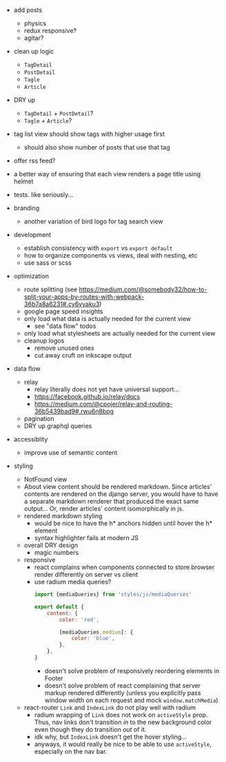 - add posts
    - physics
    - redux responsive?
    - agitar?

- clean up logic
    - `TagDetail`
    - `PostDetail`
    - `Tagle`
    - `Article`
- DRY up
    - `TagDetail` + `PostDetail`?
    - `Tagle` + `Article`?
- tag list view should show tags with higher usage first
    - should also show number of posts that use that tag
- offer rss feed?
- a better way of ensuring that each view renders a page title using helmet
- tests. like seriously...

- branding
    - another variation of bird logo for tag search view

- development
    - establish consistency with `export` vs `export default`
    - how to organize components vs views, deal with nesting, etc
    - use sass or scss

- optimization
    - route splitting (see https://medium.com/@somebody32/how-to-split-your-apps-by-routes-with-webpack-36b7a8a6231#.cy6vyaku3)
    - google page speed insights
    - only load what data is actually needed for the current view
        - see "data flow" todos
    - only load what stylesheets are actually needed for the current view
    - cleanup logos
        - remove unused ones
        - cut away cruft on inkscape output

- data flow
    - relay
        - relay literally does not yet have universal support...
        - https://facebook.github.io/relay/docs
        - https://medium.com/@cpojer/relay-and-routing-36b5439bad9#.rwu6n8bpg
    - pagination
    - DRY up graphql queries

- accessiblity
    - improve use of semantic content

- styling
    - NotFound view
    - About view content should be rendered markdown.  Since articles' contents are rendered on the django server, you would have to have a separate markdown renderer that produced the exact same output...  Or, render articles' content isomorphically in js.
    - rendered markdown styling
        - would be nice to have the h* anchors hidden until hover the h* element
        - syntax highlighter fails at modern JS
    - overall DRY design
        - magic numbers
    - responsive
        - react complains when components connected to store.browser render differently on server vs client
        - use radium media queries?
            ```js
            import {mediaQueries} from 'styles/js/mediaQueries'

            export default {
                content: {
                    color: 'red',

                    [mediaQueries.medium]: {
                        color: 'blue',
                    },
                },
            }
            ```
            - doesn't solve problem of responsively reordering elements in Footer
            - doesn't solve problem of react complaining that server markup rendered differently (unless you explicitly pass window width on each request and mock `window.matchMedia`)
    - react-router `Link` and `IndexLink` do not play well with radium
        - radium wrapping of `Link` does not work on `activeStyle` prop.  Thus, nav links don't transition *in* to the new background color even though they do transition *out* of it.
        - idk why, but `IndexLink` doesn't get the hover styling...
        - anyways, it would really be nice to be able to use `activeStyle`, especially on the nav bar.
